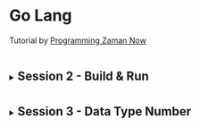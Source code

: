 # Go Lang

Tutorial by [Programming Zaman Now](https://www.youtube.com/playlist?list=PL-CtdCApEFH_t5_dtCQZgWJqWF45WRgZw)

<!-- ? Session 2 -->
  <details>
  <summary>
    <h2 style="display: inline-block; margin-bottom: 8px;">Session 2 - Build & Run</h2>
  </summary>

- **Build** (Usually for production)
  ```go
  go build [path/file_go]
  // It will create executeable program compatible to any OS
  ```
- **Run** (Usually for development)
  ```go
  go run [path/file_go]
  // execute directly
  ```
  </details>

<details>
  <summary>
    <h2 style="display: inline-block; margin-bottom: 8px;">Session 3 - Data Type Number</h2>
  </summary>

### Number

| Data Type  | Min Value            | Max Value            |
| ---------- | -------------------- | -------------------- |
| **int8**   | -128                 | 127                  |
| **int16**  | -32768               | 32767                |
| **int32**  | -2147483648          | 2147483647           |
| **int64**  | -9223372036854775808 | 9223372036854775807  |
| **uint8**  | 0                    | 255                  |
| **uint16** | 0                    | 655535               |
| **uint32** | 0                    | 4294967295           |
| **uint64** | 0                    | 18446744073709551615 |

### Floating Point

  <table>
    <thead>
      <tr>
        <th>Data Type</th>
        <th>Min Value</th>
        <th>Max Value</th>
      </tr>
    </thead>
    <tbody>
      <tr>
        <td><b>float32</b></td>
        <td>1.18x10<sup>-38</sup></td>
        <td>3.4x10<sup>38</sup></td>
      </tr>
      <tr>
        <td><b>float64</b></td>
        <td>2.23x10<sup>-308</sup></td>
        <td>1.80x10<sup>308</sup></td>
      </tr>
      <tr>
        <td><b>complex64</b></td>
        <td colspan=2>complex numbers with float32 and imaginary parts.</td>
      </tr>
      <tr>
        <td><b>complex128</b></td>
        <td colspan=2>complex numbers with float64 and imaginary parts.</td>
      </tr>
    </tbody>
  </table>

### Alias

| Data Type | Alias For  |
| --------- | ---------- |
| byte      | uint8      |
| rune      | int32      |
| int       | min int32  |
| uint      | min uint32 |

### Contoh

```go
package main

import "fmt"

func main(){
fmt.Println("Satu = ", 1)
fmt.Println("Dua = ", 2)
fmt.Println("Tiga Koma Lima = ", 3.5)
}
```

  </summary>

</details>
